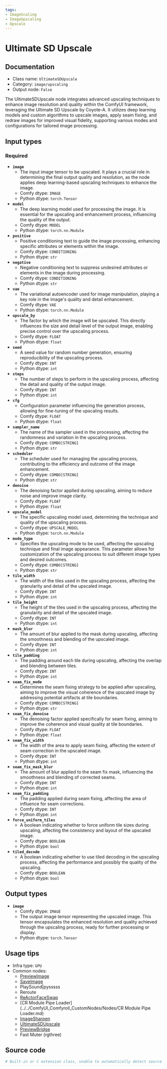 ```yaml
---
tags:
- ImageScaling
- ImageUpscaling
- Upscale
---
```


# Ultimate SD Upscale
## Documentation
- Class name: `UltimateSDUpscale`
- Category: `image/upscaling`
- Output node: `False`

The UltimateSDUpscale node integrates advanced upscaling techniques to enhance image resolution and quality within the ComfyUI framework, leveraging the Ultimate SD Upscale by Coyote-A. It utilizes deep learning models and custom algorithms to upscale images, apply seam fixing, and redraw images for improved visual fidelity, supporting various modes and configurations for tailored image processing.
## Input types
### Required
- **`image`**
    - The input image tensor to be upscaled. It plays a crucial role in determining the final output quality and resolution, as the node applies deep learning-based upscaling techniques to enhance the image.
    - Comfy dtype: `IMAGE`
    - Python dtype: `torch.Tensor`
- **`model`**
    - The deep learning model used for processing the image. It is essential for the upscaling and enhancement process, influencing the quality of the output.
    - Comfy dtype: `MODEL`
    - Python dtype: `torch.nn.Module`
- **`positive`**
    - Positive conditioning text to guide the image processing, enhancing specific attributes or elements within the image.
    - Comfy dtype: `CONDITIONING`
    - Python dtype: `str`
- **`negative`**
    - Negative conditioning text to suppress undesired attributes or elements in the image during processing.
    - Comfy dtype: `CONDITIONING`
    - Python dtype: `str`
- **`vae`**
    - The variational autoencoder used for image manipulation, playing a key role in the image's quality and detail enhancement.
    - Comfy dtype: `VAE`
    - Python dtype: `torch.nn.Module`
- **`upscale_by`**
    - The factor by which the image will be upscaled. This directly influences the size and detail level of the output image, enabling precise control over the upscaling process.
    - Comfy dtype: `FLOAT`
    - Python dtype: `float`
- **`seed`**
    - A seed value for random number generation, ensuring reproducibility of the upscaling process.
    - Comfy dtype: `INT`
    - Python dtype: `int`
- **`steps`**
    - The number of steps to perform in the upscaling process, affecting the detail and quality of the output image.
    - Comfy dtype: `INT`
    - Python dtype: `int`
- **`cfg`**
    - Configuration parameter influencing the generation process, allowing for fine-tuning of the upscaling results.
    - Comfy dtype: `FLOAT`
    - Python dtype: `float`
- **`sampler_name`**
    - The name of the sampler used in the processing, affecting the randomness and variation in the upscaling process.
    - Comfy dtype: `COMBO[STRING]`
    - Python dtype: `str`
- **`scheduler`**
    - The scheduler used for managing the upscaling process, contributing to the efficiency and outcome of the image enhancement.
    - Comfy dtype: `COMBO[STRING]`
    - Python dtype: `str`
- **`denoise`**
    - The denoising factor applied during upscaling, aiming to reduce noise and improve image clarity.
    - Comfy dtype: `FLOAT`
    - Python dtype: `float`
- **`upscale_model`**
    - The specific upscaling model used, determining the technique and quality of the upscaling process.
    - Comfy dtype: `UPSCALE_MODEL`
    - Python dtype: `torch.nn.Module`
- **`mode_type`**
    - Specifies the upscaling mode to be used, affecting the upscaling technique and final image appearance. This parameter allows for customization of the upscaling process to suit different image types and desired outcomes.
    - Comfy dtype: `COMBO[STRING]`
    - Python dtype: `str`
- **`tile_width`**
    - The width of the tiles used in the upscaling process, affecting the granularity and detail of the upscaled image.
    - Comfy dtype: `INT`
    - Python dtype: `int`
- **`tile_height`**
    - The height of the tiles used in the upscaling process, affecting the granularity and detail of the upscaled image.
    - Comfy dtype: `INT`
    - Python dtype: `int`
- **`mask_blur`**
    - The amount of blur applied to the mask during upscaling, affecting the smoothness and blending of the upscaled image.
    - Comfy dtype: `INT`
    - Python dtype: `int`
- **`tile_padding`**
    - The padding around each tile during upscaling, affecting the overlap and blending between tiles.
    - Comfy dtype: `INT`
    - Python dtype: `int`
- **`seam_fix_mode`**
    - Determines the seam fixing strategy to be applied after upscaling, aiming to improve the visual coherence of the upscaled image by addressing potential artifacts at tile boundaries.
    - Comfy dtype: `COMBO[STRING]`
    - Python dtype: `str`
- **`seam_fix_denoise`**
    - The denoising factor applied specifically for seam fixing, aiming to improve the coherence and visual quality at tile boundaries.
    - Comfy dtype: `FLOAT`
    - Python dtype: `float`
- **`seam_fix_width`**
    - The width of the area to apply seam fixing, affecting the extent of seam correction in the upscaled image.
    - Comfy dtype: `INT`
    - Python dtype: `int`
- **`seam_fix_mask_blur`**
    - The amount of blur applied to the seam fix mask, influencing the smoothness and blending of corrected seams.
    - Comfy dtype: `INT`
    - Python dtype: `int`
- **`seam_fix_padding`**
    - The padding applied during seam fixing, affecting the area of influence for seam corrections.
    - Comfy dtype: `INT`
    - Python dtype: `int`
- **`force_uniform_tiles`**
    - A boolean indicating whether to force uniform tile sizes during upscaling, affecting the consistency and layout of the upscaled image.
    - Comfy dtype: `BOOLEAN`
    - Python dtype: `bool`
- **`tiled_decode`**
    - A boolean indicating whether to use tiled decoding in the upscaling process, affecting the performance and possibly the quality of the upscaling.
    - Comfy dtype: `BOOLEAN`
    - Python dtype: `bool`
## Output types
- **`image`**
    - Comfy dtype: `IMAGE`
    - The output image tensor representing the upscaled image. This tensor encapsulates the enhanced resolution and quality achieved through the upscaling process, ready for further processing or display.
    - Python dtype: `torch.Tensor`
## Usage tips
- Infra type: `GPU`
- Common nodes:
    - [PreviewImage](../../Comfy/Nodes/PreviewImage.md)
    - [SaveImage](../../Comfy/Nodes/SaveImage.md)
    - PlaySound|pysssss
    - Reroute
    - [ReActorFaceSwap](../../comfyui-reactor-node/Nodes/ReActorFaceSwap.md)
    - [CR Module Pipe Loader](../../ComfyUI_Comfyroll_CustomNodes/Nodes/CR Module Pipe Loader.md)
    - [ImageSharpen](../../Comfy/Nodes/ImageSharpen.md)
    - [UltimateSDUpscale](../../ComfyUI_UltimateSDUpscale/Nodes/UltimateSDUpscale.md)
    - [PreviewBridge](../../ComfyUI-Impact-Pack/Nodes/PreviewBridge.md)
    - Fast Muter (rgthree)



## Source code
```python
# Built-in or C extension class, unable to automatically detect source code
```
